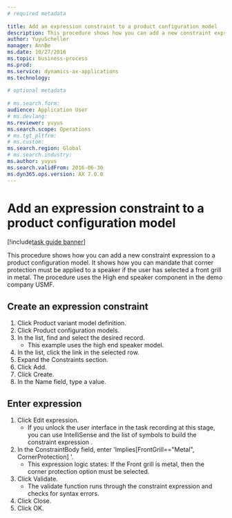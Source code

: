 ```yaml
--- 
# required metadata 
 
title: Add an expression constraint to a product configuration model
description: This procedure shows how you can add a new constraint expression to a product configuration model. 
author: YuyuScheller
manager: AnnBe 
ms.date: 10/27/2016
ms.topic: business-process 
ms.prod:  
ms.service: dynamics-ax-applications 
ms.technology:  
 
# optional metadata 
 
# ms.search.form:   
audience: Application User 
# ms.devlang:  
ms.reviewer: yuyus
ms.search.scope: Operations 
# ms.tgt_pltfrm:  
# ms.custom:  
ms.search.region: Global
# ms.search.industry: 
ms.author: yuyus
ms.search.validFrom: 2016-06-30 
ms.dyn365.ops.version: AX 7.0.0 
---
```

# Add an expression constraint to a product configuration model

[!include[task guide banner](../../includes/task-guide-banner.md)]

This procedure shows how you can add a new constraint expression to a product configuration model. It shows how you can mandate that corner protection must be applied to a speaker if the user has selected a front grill in metal. The procedure uses the High end speaker component in the demo company USMF.


## Create an expression constraint
1. Click Product variant model definition.
2. Click Product configuration models.
3. In the list, find and select the desired record.
    * This example uses the high end speaker model.  
4. In the list, click the link in the selected row.
5. Expand the Constraints section.
6. Click Add.
7. Click Create.
8. In the Name field, type a value.

## Enter expression
1. Click Edit expression.
    * If you unlock the user interface in the task recording at this stage, you can use IntelliSense and the list of symbols to build the constraint expression .  
2. In the ConstraintBody field, enter 'Implies[FrontGrill=="Metal", CornerProtection] '.
    * This expression logic states: If the Front grill is  metal, then the corner protection option must be selected.  
3. Click Validate.
    * The validate function runs through the constraint expression and checks for syntax errors.  
4. Click Close.
5. Click OK.

